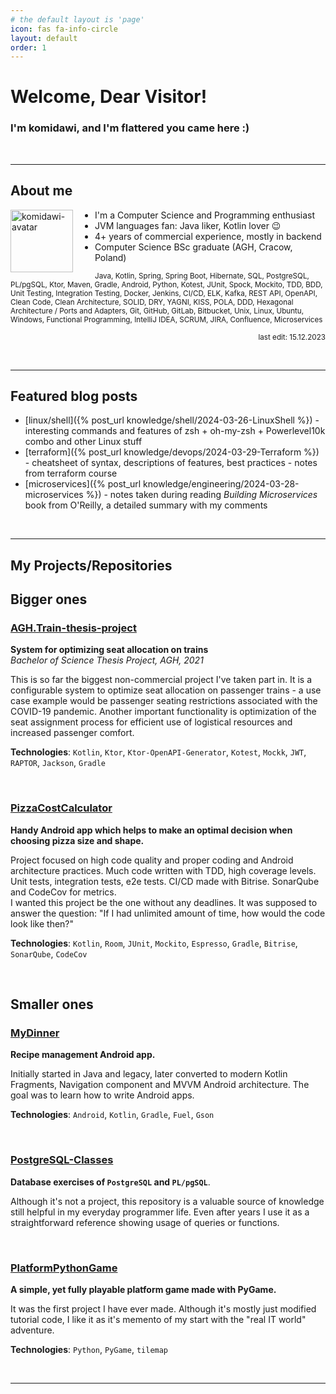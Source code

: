 ```yaml
---
# the default layout is 'page'
icon: fas fa-info-circle
layout: default
order: 1
---
```


# Welcome, Dear Visitor!

### I'm komidawi, and I'm flattered you came here :)

<br />
<hr>

## About me

<img src="/assets/img/avatar-komidawi-circle.png" alt="komidawi-avatar" width="100px" height="auto" style="float: left; margin-right: 35px;"/>

- I'm a Computer Science and Programming enthusiast
- JVM languages fan: Java liker, Kotlin lover 😉
- 4+ years of commercial experience, mostly in backend
- Computer Science BSc graduate (AGH, Cracow, Poland)

<sub>Java, Kotlin, Spring, Spring Boot, Hibernate, SQL, PostgreSQL, PL/pgSQL, Ktor, Maven, Gradle, Android, Python, Kotest, JUnit, Spock, Mockito, TDD, BDD, Unit Testing, Integration Testing, Docker, Jenkins, CI/CD, ELK, Kafka, REST API, OpenAPI, Clean Code, Clean Architecture, SOLID, DRY, YAGNI, KISS, POLA, DDD, Hexagonal Architecture / Ports and Adapters, Git, GitHub, GitLab, Bitbucket, Unix, Linux, Ubuntu, Windows, Functional Programming, IntelliJ IDEA, SCRUM, JIRA, Confluence, Microservices</sub>
<br />

<p style="text-align: right;"><sub>last edit: 15.12.2023</sub></p>
<br />

<hr>

## Featured blog posts

- [linux/shell]({% post_url knowledge/shell/2024-03-26-LinuxShell %}) - interesting commands and features of zsh +
  oh-my-zsh + Powerlevel10k combo and other Linux stuff
- [terraform]({% post_url knowledge/devops/2024-03-29-Terraform %}) - cheatsheet of syntax, descriptions of features,
  best practices - notes from terraform course
- [microservices]({% post_url knowledge/engineering/2024-03-28-microservices %}) - notes taken during reading _Building
  Microservices_ book from O'Reilly, a detailed summary with my comments

<br />
<hr>

## My Projects/Repositories

## Bigger ones

### [AGH.Train-thesis-project](https://gitlab.com/komidawi/Agh-Train)

**System for optimizing seat allocation on trains**<br />
_Bachelor of Science Thesis Project, AGH, 2021_

This is so far the biggest non-commercial project I've taken part in. It is a configurable system to optimize seat allocation on passenger trains - a use case example would be passenger seating restrictions associated with the COVID-19 pandemic. Another important functionality is optimization of the seat assignment process for efficient use of logistical resources and increased passenger comfort.<br />

**Technologies**: `Kotlin`, `Ktor`, `Ktor-OpenAPI-Generator`, `Kotest`, `Mockk`, `JWT`, `RAPTOR`, `Jackson`, `Gradle`

<br />

### [PizzaCostCalculator](https://github.com/komidawi/PizzaCostCalculator)

**Handy Android app which helps to make an optimal decision when choosing pizza size and shape.**<br />

Project focused on high code quality and proper coding and Android architecture practices. Much code written with TDD, high coverage levels. Unit tests, integration tests, e2e tests. CI/CD made with Bitrise. SonarQube and CodeCov for metrics.<br />
I wanted this project be the one without any deadlines. It was supposed to answer the question: "If I had unlimited amount of time, how would the code look like then?"<br />

**Technologies**: `Kotlin`, `Room`, `JUnit`, `Mockito`, `Espresso`, `Gradle`, `Bitrise`, `SonarQube`, `CodeCov`

<br />

## Smaller ones

### [MyDinner](https://github.com/komidawi/My-Dinner)

**Recipe management Android app.** <br />

Initially started in Java and legacy, later converted to modern Kotlin Fragments, Navigation component and MVVM Android architecture. The goal was to learn how to write Android apps.<br />

**Technologies**: `Android`, `Kotlin`, `Gradle`, `Fuel`, `Gson`

<br />

### [PostgreSQL-Classes](https://github.com/komidawi/PostgreSQL-Classes)

**Database exercises of `PostgreSQL` and `PL/pgSQL`**. <br />

Although it's not a project, this repository is a valuable source of knowledge still helpful in my everyday programmer life. Even after years I use it as a straightforward reference showing usage of queries or functions.

<br />

### [PlatformPythonGame](https://github.com/komidawi/Platform-Python-Game)

**A simple, yet fully playable platform game made with PyGame.** <br />

It was the first project I have ever made. Although it's mostly just modified tutorial code, I like it as it's memento of my start with the "real IT world" adventure.<br />

**Technologies**: `Python`, `PyGame`, `tilemap`

<br />
<hr>
